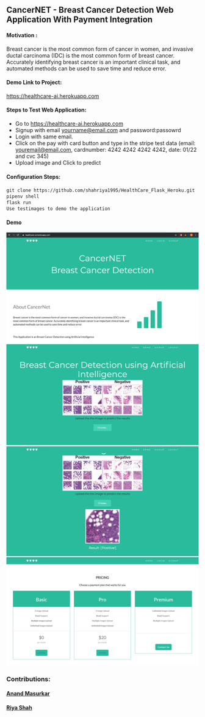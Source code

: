 ## CancerNET - Breast Cancer Detection Web Application With Payment Integration


#### Motivation : 
Breast cancer is the most common form of cancer in women, and invasive ductal carcinoma (IDC) is the most common form of breast cancer. Accurately identifying breast cancer is an important clinical task, and automated methods can be used to save time and reduce error.
 
 
 #### Demo Link to Project:
 https://healthcare-ai.herokuapp.com
 
 
 #### Steps to Test Web Application:
* Go to https://healthcare-ai.herokuapp.com <br>
* Signup with email yourname@email.com and password:passowrd<br>
* Login with same email.<br>
* Click on the pay with card button and type in the stripe test data (email: youremail@email.com, cardnumber: 4242 4242 4242 4242, date: 01/22 and cvc 345)<br>
* Upload image and Click to predict

#### Configuration Steps:
	git clone https://github.com/shahriya1995/HealthCare_Flask_Heroku.git
	pipenv shell
	flask run
	Use testimages to demo the application
	
#### Demo
<img src ="DemoImages/1st.png"/>
<img src ="DemoImages/2nd.png"/>
<img src ="DemoImages/3rd.png"/>	
<img src ="DemoImages/4th.png"/>

### Contributions:
#### <a href="https://github.com/AnandMasurkar"> Anand Masurkar</a>
#### <a href="https://github.com/shahriya1995"> Riya Shah</a>






 
 

